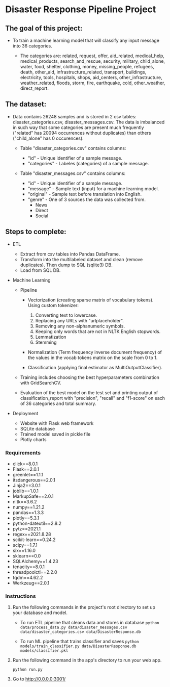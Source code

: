 # Disaster Response Pipeline Project

## The goal of this project:

- To train a machine learning model that will classify any input message into 36 categories.

	- The categories are: related, request, offer, aid_related, medical_help, medical_products, search_and_rescue, security, military, child_alone, water, food, shelter, clothing, money, missing_people, refugees, death, other_aid, infrastructure_related, transport, buildings, electricity, tools, hospitals, shops, aid_centers, other_infrastructure, weather_related, floods, storm, fire, earthquake, cold, other_weather, direct_report.
	
## The dataset:

- Data contains 26248 samples and is stored in 2 csv tables: disaster_categories.csv, disaster_messages.csv. The data is imbalanced in such way that some categories are present much frequently ("related" has 20094 occurrences without duplicates) than others ("child_alone" has 0 occurences).

	- Table "disaster_categories.csv" contains columns:
	
		- "id" - Unique identifier of a sample message.
		- "categories" - Labeles (categories) of a sample message.
		
	- Table "disaster_messages.csv" contains columns:
	
		- "id" - Unique identifier of a sample message.
		- "message" - Sample text (input) for a machine learning model.
		- "original" - Sample text before translation into English.
		- "genre" - One of 3 sources the data was collected from.
			- News
			- Direct
			- Social

## Steps to complete:

- ETL

	- Extract from csv tables into Pandas DataFrame.
	- Transform into the multilabeled dataset and clean (remove duplicates). Then dump to SQL (sqlite3) DB.
	- Load from SQL DB.
	
- Machine Learning

	- Pipeline
	
		- Vectorization (creating sparse matrix of vocabulary tokens). Using custom tokenizer:
		
			1. Converting text to lowercase.
			2. Replacing any URLs with "urlplaceholder".
			3. Removing any non-alphanumeric symbols.
			4. Keeping only words that are not in NLTK English stopwords.
			5. Lemmatization
			6. Stemming
			
		- Normalization (Term frequency inverse document frequency) of the values in the vocab tokens matrix on the scale from 0 to 1.
		
		- Classification (applying final estimator as MultiOutputClassifier).
		
	- Training includes choosing the best hyperparameters combination with GridSearchCV.
	
	- Evaluation of the best model on the test set and printing output of classification_report with "precision", "recall" and "f1-score" on each of 36 categories and total summary.
	
- Deployment

	- Website with Flask web framework
	- SQLite database
	- Trained model saved in pickle file
	- Plotly charts
	
	
### Requirements

- click==8.0.1
- Flask==2.0.1
- greenlet==1.1.1
- itsdangerous==2.0.1
- Jinja2==3.0.1
- joblib==1.0.1
- MarkupSafe==2.0.1
- nltk==3.6.2
- numpy==1.21.2
- pandas==1.3.3
- plotly==5.3.1
- python-dateutil==2.8.2
- pytz==2021.1
- regex==2021.8.28
- scikit-learn==0.24.2
- scipy==1.7.1
- six==1.16.0
- sklearn==0.0
- SQLAlchemy==1.4.23
- tenacity==8.0.1
- threadpoolctl==2.2.0
- tqdm==4.62.2
- Werkzeug==2.0.1

### Instructions

1. Run the following commands in the project's root directory to set up your database and model.

    - To run ETL pipeline that cleans data and stores in database
		`python data/process_data.py data/disaster_messages.csv data/disaster_categories.csv data/DisasterResponse.db`
		
    - To run ML pipeline that trains classifier and saves
        `python models/train_classifier.py data/DisasterResponse.db models/classifier.pkl`

2. Run the following command in the app's directory to run your web app.

    `python run.py`

3. Go to http://0.0.0.0:3001/
